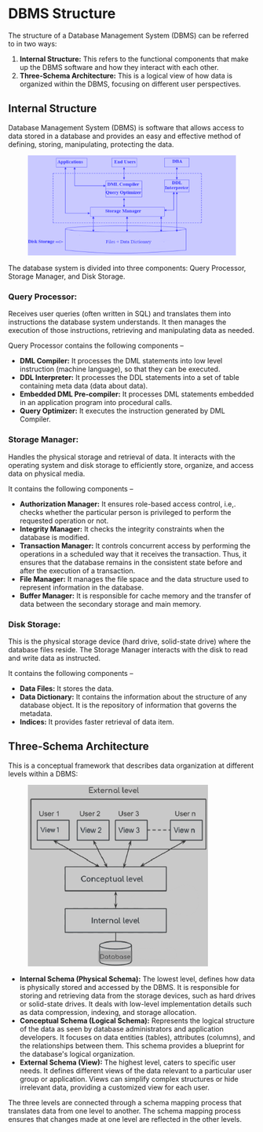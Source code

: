 # DBMS Structure

The structure of a Database Management System (DBMS) can be referred to in two ways:

1. **Internal Structure:** This refers to the functional components that make up the DBMS software and how they interact with each other.
2. **Three-Schema Architecture:** This is a logical view of how data is organized within the DBMS, focusing on different user perspectives.

## **Internal Structure**

Database Management System (DBMS) is software that allows access to data stored in a database and provides an easy and effective method of defining, storing, manipulating, protecting the data.

<figure><img src="../../.gitbook/assets/image (320).png" alt="" width="459"><figcaption></figcaption></figure>

The database system is divided into three components: Query Processor, Storage Manager, and Disk Storage.

### **Query Processor:**

Receives user queries (often written in SQL) and translates them into instructions the database system understands. It then manages the execution of those instructions, retrieving and manipulating data as needed.

Query Processor contains the following components –

* **DML Compiler:** It processes the DML statements into low level instruction (machine language), so that they can be executed.
* **DDL Interpreter:** It processes the DDL statements into a set of table containing meta data (data about data).
* **Embedded DML Pre-compiler:** It processes DML statements embedded in an application program into procedural calls.
* **Query Optimizer:** It executes the instruction generated by DML Compiler.

### **Storage Manager:**

Handles the physical storage and retrieval of data. It interacts with the operating system and disk storage to efficiently store, organize, and access data on physical media.

It contains the following components –

* **Authorization Manager:** It ensures role-based access control, i.e,. checks whether the particular person is privileged to perform the requested operation or not.
* **Integrity Manager:** It checks the integrity constraints when the database is modified.
* **Transaction Manager:** It controls concurrent access by performing the operations in a scheduled way that it receives the transaction. Thus, it ensures that the database remains in the consistent state before and after the execution of a transaction.
* **File Manager:** It manages the file space and the data structure used to represent information in the database.
* **Buffer Manager:** It is responsible for cache memory and the transfer of data between the secondary storage and main memory.

### **Disk Storage:**

This is the physical storage device (hard drive, solid-state drive) where the database files reside. The Storage Manager interacts with the disk to read and write data as instructed.

It contains the following components –

* **Data Files:** It stores the data.
* **Data Dictionary:** It contains the information about the structure of any database object. It is the repository of information that governs the metadata.
* **Indices:** It provides faster retrieval of data item.

## Three-Schema Architecture

This is a conceptual framework that describes data organization at different levels within a DBMS:

<figure><img src="../../.gitbook/assets/image (322).png" alt="" width="367"><figcaption></figcaption></figure>

* **Internal Schema (Physical Schema):** The lowest level, defines how data is physically stored and accessed by the DBMS. It is responsible for storing and retrieving data from the storage devices, such as hard drives or solid-state drives. It deals with low-level implementation details such as data compression, indexing, and storage allocation.
* **Conceptual Schema (Logical Schema):** Represents the logical structure of the data as seen by database administrators and application developers. It focuses on data entities (tables), attributes (columns), and the relationships between them. This schema provides a blueprint for the database's logical organization.
* **External Schema (View):** The highest level, caters to specific user needs. It defines different views of the data relevant to a particular user group or application. Views can simplify complex structures or hide irrelevant data, providing a customized view for each user.

The three levels are connected through a schema mapping process that translates data from one level to another. The schema mapping process ensures that changes made at one level are reflected in the other levels.
